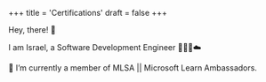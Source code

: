 +++
title = 'Certifications'
draft = false
+++

Hey, there! 👋

I am Israel, a Software Development Engineer 👩🏻‍💻☁️

🔭 I’m currently a member of MLSA || Microsoft Learn Ambassadors.
